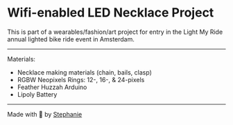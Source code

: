 # Wifi-enabled LED Necklace Project

This is part of a wearables/fashion/art project for entry in the Light My Ride
annual lighted bike ride event in Amsterdam.

---

Materials:

* Necklace making materials (chain, bails, clasp)
* RGBW Neopixels Rings: 12-, 16-, & 24-pixels
* Feather Huzzah Arduino
* Lipoly Battery

---

Made with 💟 by [Stephanie](https://stephanie.lol)
